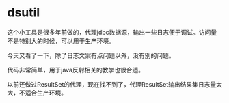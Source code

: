 # dsutil

这个小工具是很多年前做的，代理jdbc数据源，输出一些日志便于调试。访问量不是特别大的时候，可以用于生产环境。

今天又看了一下，除了日志文案有点问题以外，没有别的问题。

代码非常简单，用于java反射相关的教学也很合适。

以前还做过ResultSet的代理，现在找不到了，代理ResultSet输出结果集日志量太大，不适合生产环境。
